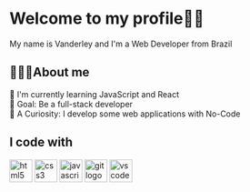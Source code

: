 # Welcome to my profile👋🏽
My name is Vanderley and I'm a Web Developer from Brazil

## 🧑🏽‍💻About me
📖 I'm currently learning JavaScript and React<br>
🎯 Goal: Be a full-stack developer<br>
🔎 A Curiosity: I develop some web applications with No-Code

## I code with

<div align="left">
  <img src="https://skillicons.dev/icons?i=html" height="40" alt="html5 logo"  />
  <img src="https://skillicons.dev/icons?i=css" height="40" alt="css3 logo"  />
  <img src="https://skillicons.dev/icons?i=js" height="40" alt="javascript logo"  />
  <img src="https://skillicons.dev/icons?i=git" height="40" alt="git logo"  />
  <img src="https://skillicons.dev/icons?i=vscode" height="40" alt="vscode logo"  />
</div>

